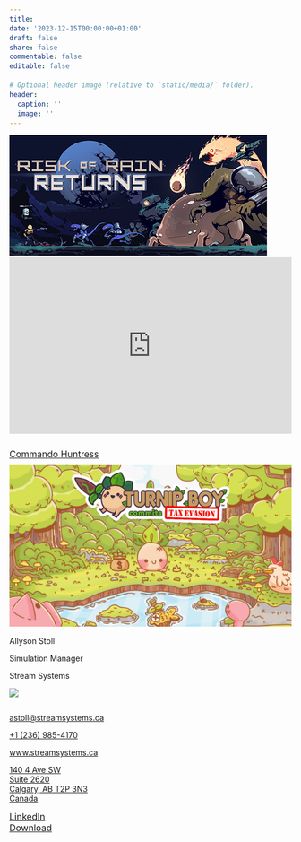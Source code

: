 ```yaml
---
title:
date: '2023-12-15T00:00:00+01:00'
draft: false
share: false
commentable: false
editable: false

# Optional header image (relative to `static/media/` folder).
header:
  caption: ''
  image: ''
---
```

<head>
  <link rel="stylesheet" href="gaming.css">
  <meta name="viewport" content="width=device-width, initial-scale=1, shrink-to-fit=no">
</head>

<body>
	<section class="banner" style='margin-top: 10px;'>
		<div class="container">
      <div class='row'>
				<div class="col"></div>
				<div class="col is-10">
					<img class="game-splash" src="assets/RoRR.jpg" alt="Risk of Rain Returns">
				</div>
				<div class="col"></div>
			</div>
    </div>
	</section>

 <section class="bottom">
    <div class="container-fluid">
        <div class="row">
            <div class="col"></div>
            <div class="col is-9">
              <div style="position: relative; padding-bottom: 62.5%; height: 0;">
          <iframe src="https://www.loom.com/embed/17c8a5929c2940b58bf44e4a7ba0160d?sid=5ec6b5c5-c47a-49ea-921c-58b978e03c28?hide_owner=true&hide_share=true&hide_title=true&hideEmbedTopBar=true" frameborder="0" webkitallowfullscreen mozallowfullscreen allowfullscreen style="position: absolute; top: 0; left: 0; width: 100%; height: 100%;">
          </iframe>
          </div>
            </div>
            <div class="col"></div>
        </div>
      <div class="row" style='margin-top: 5%;'>
            <div class="col"></div>
            <div class="col is-7">
                    <a href="https://www.loom.com/share/3a0d22d1c18641bf99faed49b4491c15?sid=656b781c-a4c7-4d0a-b992-257a2b54cc2c" class='btn btn-contact btn-lrg btn-block' style='font-size: 16px;'> <i class="fa-solid fa-download" style='color: white;'></i> Commando </a>
              <a href="https://www.loom.com/share/3a0d22d1c18641bf99faed49b4491c15?sid=656b781c-a4c7-4d0a-b992-257a2b54cc2c" class='btn btn-contact btn-lrg btn-block' style='font-size: 16px;'> <i class="fa-solid fa-download" style='color: white;'></i> Huntress </a>
            </div>
            <div class="col"></div>
        </div>
    </div>
</section>

  <section class="banner" style='margin-top: 10px;'>
		<div class="container">
      <div class='row'>
				<div class="col"></div>
				<div class="col is-6">
					<img class="game-splash" src="assets/TurnipBoy.jpg" alt="Turnip Boy Commits Tax Evasion">
				</div>
				<div class="col"></div>
			</div>
    </div>
	</section>

  <section class="primary-info" style='margin-bottom: 25px;'>
		<div class="container">
			<div class="row name-title-company">
				<div class="col is-6">
					<p class="text-name">Allyson Stoll</p>
					<p class="text-title-company">Simulation Manager</p>
					<p class="text-title-company">Stream Systems</p>
				</div>
				<div class="col" style='padding: 0;'>
					<img src="assets/Stream-Logo_White-2.png" style='margin-top: 0; margin-bottom: 0;'>
				</div>
			</div>
		</div>
	</section>

<section class='secondary-info'>
	<a href="mailto:astoll@streamsystems.ca">
		<div class="container-fluid">
			<div class="row">
				<div class="col">
					  <i class="fa-solid fa-envelope"></i>
				</div>
				<div class="col is-8">
						<p class="text-detail">astoll@streamsystems.ca</p>
				</div>
				<div class="col">
            <i class="fa-solid fa-angle-right"></i>
				</div>
			</div>
     </div>
  </a>
</section>

<section class="secondary-info">
    <a href="tel:+12369854170">
        <div class="container-fluid">
            <div class="row">
                <div class="col">
                    <i class="fa-solid fa-phone"></i>
                </div>
                <div class="col is-8">
                    <p class="text-detail">+1 (236) 985-4170</p>
                </div>
                <div class="col">
                    <i class="fa-solid fa-angle-right"></i>
                </div>
            </div>
        </div>
    </a>
</section>
  
<section class="secondary-info">
    <a href="http://www.streamsystems.ca">
        <div class="container-fluid">
            <div class="row">
                <div class="col">
                    <i class="fa-regular fa-globe"></i>
                </div>
                <div class="col is-8">
                    <p class="text-detail">www.streamsystems.ca</p>
                </div>
                <div class="col">
                    <i class="fa-solid fa-angle-right"></i>
                </div>
            </div>
        </div>
    </a>
</section>
  
<section class="secondary-info">
    <a href = "https://www.google.com.sg/maps/place/Stream+Systems/@51.0499098,-114.0667229,17z/data=!3m2!4b1!5s0x53716ffc8f043a51:0x2ceecb4fd7d8a09d!4m6!3m5!1s0x53716ff94e90c69b:0x65fb828b1eaa4b80!8m2!3d51.0499098!4d-114.0641426!16s%2Fg%2F11rgh78mt5?entry=ttu">
        <div class="container-fluid">
            <div class="row">
                <div class="col">
                    <i class="fa-solid fa-location-dot"></i>
                </div>
                <div class="col is-8">
                    <p class="text-detail">140 4 Ave SW<br>Suite 2620<br>Calgary, AB T2P 3N3<br>Canada</p>
                </div>
                <div class="col">
                    <i class="fa-solid fa-angle-right"></i>
                </div>
            </div>
        </div>
    </a>
</section>
  
<section class="bottom" style='margin-top: 10px;'>
    <div class="container-fluid">
        <div class="row">
            <div class="col"></div>
            <div class="col is-8">
                    <a href="https://www.linkedin.com/in/allysonstoll" class='btn btn-contact btn-lrg btn-block' style='font-size: 16px;'> <i class="fa-brands fa-linkedin" style='color: white;'></i> LinkedIn </a>
            </div>
            <div class="col"></div>
        </div>
      <div class="row">
            <div class="col"></div>
            <div class="col is-8">
                    <a href="assets/allyson.vcf" class='btn btn-contact btn-lrg btn-block' style='font-size: 16px;'> <i class="fa-solid fa-download" style='color: white;'></i> Download </a>
            </div>
            <div class="col"></div>
        </div>
    </div>
</section>

</body>
